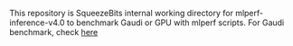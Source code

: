 This repository is SqueezeBits internal working directory for mlperf-inference-v4.0 to benchmark Gaudi or GPU with mlperf scripts. For Gaudi benchmark, check [here](./closed/Intel-HabanaLabs/code/llama2-70b-99.9/README.md)


